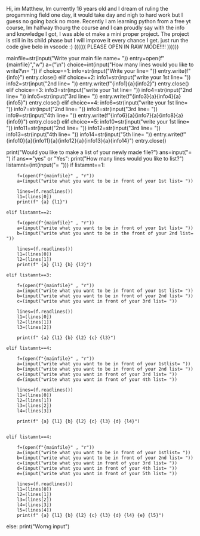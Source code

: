 Hi, im Matthew, Im currently 16 years old and I dream of ruling the progamming field one day, it would take day and nigh to hard work but I guess no going back no more.
Recently I am learning python from a free yt course, Im halfway thourg the course and I can proudly say with the info and knowledge I got, I was able ot make a mini proper project.
The project is still in its child phase but I will improve it every chance I get.
just run the code give belo in vscode :)
        (((((( PLEASE OPEN IN RAW MODE!!!! ))))))





mainfile=str(input("Write your main file name= "))
entry=open(f"{mainfile}","w")
a=("\n")
choice=int(input("How many lines would you like to write?\n= "))
if choice==1:
    info=str(input("Write your line= "))
    entry.write(f"{info}")
    entry.close()
elif choice==2:
    info1=str(input("write your 1st line= "))
    info2=str(input("2nd line= "))
    entry.write(f"{info1}{a}{info2}")
    entry.close()
elif choice==3:
    info3=str(input("write your 1st line= "))
    info4=str(input("2nd line= "))
    info5=str(input("3rd line= "))
    entry.write(f"{info3}{a}{info4}{a}{info5}")
    entry.close()
elif choice==4:
    info6=str(input("write your 1st line= "))
    info7=str(input("2nd line= "))
    info8=str(input("3rd line= "))
    info9=str(input("4th line= "))
    entry.write(f"{info6}{a}{info7}{a}{info8}{a}{info9}")
    entry.close()
elif choice==5:
    info10=str(input("write your 1st line= "))
    info11=str(input("2nd line= "))
    info12=str(input("3rd line= "))
    info13=str(input("4th line= "))
    info14=str(input("5th line= "))
    entry.write(f"{info10}{a}{info11}{a}{info12}{a}{info13}{a}{info14}")
    entry.close()
    
print("Would you like to make a list of your newly made file?")
ans=input("= ")
if ans=="yes" or "Yes":
    print("How many lines would you like to list?")
    listamnt=(int(input("= ")))
    if listamnt==1:

        f=(open(f"{mainfile}" , "r"))
        a=(input("write what you want to be in front of your 1st list= "))
        
        lines=(f.readlines())                
        l1=(lines[0])
        print(f" {a} {l1}")
    
    elif listamnt==2:
        
        f=(open(f"{mainfile}" , "r"))
        a=(input("write what you want to be in front of your 1st list= "))
        b=(input("write what you want to be in the front of your 2nd list= "))
        
        lines=(f.readlines())                
        l1=(lines[0])
        l2=(lines[1])
        print(f" {a} {l1} {b} {l2}")

    elif listamnt==3:

        f=(open(f"{mainfile}" , "r"))
        a=(input("write what you want to be in front of your 1st list= "))
        b=(input("write what you want to be in front of your 2nd list= "))
        c=(input("write what you want in front of your 3rd list= "))
        
        lines=(f.readlines())                
        l1=(lines[0])
        l2=(lines[1])
        l3=(lines[2])

        print(f" {a} {l1} {b} {l2} {c} {l3}")

    elif listamnt==4:

        f=(open(f"{mainfile}" , "r"))
        a=(input("write what you want to be in front of your 1stlist= "))
        b=(input("write what you want to be in front of your 2nd list= "))
        c=(input("write what you want in front of your 3rd list= "))
        d=(input("write what you want in front of your 4th list= "))
        
        lines=(f.readlines())                
        l1=(lines[0])
        l2=(lines[1])
        l3=(lines[2])
        l4=(lines[3])

        print(f" {a} {l1} {b} {l2} {c} {l3} {d} {l4}")
 

    elif listamnt==4:

        f=(open(f"{mainfile}" , "r"))
        a=(input("write what you want to be in front of your 1stlist= "))
        b=(input("write what you want to be in front of your 2nd list= "))
        c=(input("write what you want in front of your 3rd list= "))
        d=(input("write what you want in front of your 4th list= "))
        e=(input("write what you want in front of your 5th list= "))
        
        lines=(f.readlines())                
        l1=(lines[0])
        l2=(lines[1])
        l3=(lines[2])
        l4=(lines[3])
        l5=(lines[4])
        print(f" {a} {l1} {b} {l2} {c} {l3} {d} {l4} {e} {l5}")           

else:
    print("Worng input")




